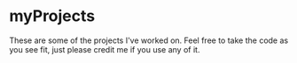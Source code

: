 # myProjects
These are some of the projects I've worked on. Feel free to take the code as you see fit, just please credit me if you use any of it.
